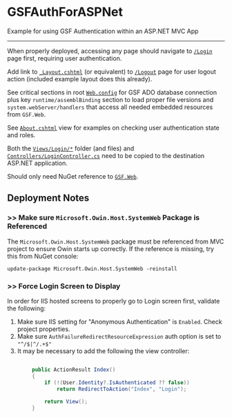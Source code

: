 # GSFAuthForASPNet
Example for using GSF Authentication within an ASP.NET MVC App

---

When properly deployed, accessing any page should navigate to [`/Login`](/Views/Login/Index.cshtml) page first, requiring user authentication.

Add link to [`_Layout.cshtml`](/Views/Shared/_Layout.cshtml) (or equivalent) to [`/Logout`](/Views/Login/Logout.cshtml) page for user logout action (included example layout does this already).

See critical sections in root [`Web.config`](Web.config) for GSF ADO database connection plus key `runtime/assemblBinding` section to load proper file versions and `system.webServer/handlers` that access all needed embedded resources from `GSF.Web`.

See [`About.cshtml`](/Views/Home/About.cshtml) view for examples on checking user authentication state and roles.

Both the [`Views/Login/*`](Views/Login/) folder (and files) and [`Controllers/LoginController.cs`](/Controllers/LoginController.cs) need to be copied to the destination ASP.NET application.

Should only need NuGet reference to [`GSF.Web`](https://www.nuget.org/packages/GSF.Web/).

## Deployment Notes

### >> Make sure `Microsoft.Owin.Host.SystemWeb` Package is Referenced

The `Microsoft.Owin.Host.SystemWeb` package must be referenced from MVC project to ensure Owin starts up correctly.
If the reference is missing, try this from NuGet console:
```
update-package Microsoft.Owin.Host.SystemWeb -reinstall
```

### >> Force Login Screen to Display

In order for IIS hosted screens to properly go to Login screen first, validate the following:

1) Make sure IIS setting for "Anonymous Authentication" is `Enabled`. Check project properties.
2) Make sure `AuthFailureRedirectResourceExpression` auth option is set to `"^/$|^/.+$"`
3) It may be necessary to add the following the view controller:
```c#

        public ActionResult Index()
        {
            if (!(User.Identity?.IsAuthenticated ?? false))
                return RedirectToAction("Index", "Login");
            
            return View();
        }                
```